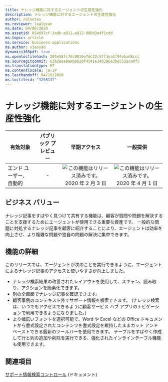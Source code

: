 ```yaml
---
title: ナレッジ機能に対するエージェントの生産性強化
description: ナレッジ機能に対するエージェントの生産性強化
author: relnotes
ms.reviewer: laalexan
ms.date: 04/06/2020
ms.assetid: b54697cf-3adb-e911-a812-000d3a4f1cdd
ms.topic: article
ms.service: business-applications
ms.author: xiaoyad
dynamics365pdf: true
ms.openlocfilehash: 204e58fc7dc0816e7dc22c5ff1ea1f94ebad8ccc
ms.sourcegitcommit: 63b2eea9aebeb28f4541e14b396a3be552aca0f5
ms.translationtype: HT
ms.contentlocale: ja-JP
ms.lasthandoff: 04/10/2020
ms.locfileid: "3256137"
---
```

# <a name="agent-productivity-enhancements-to-knowledge-capabilities"></a>ナレッジ機能に対するエージェントの生産性強化


| 有効対象    |  パブリック プレビュー | 早期アクセス | 一般提供 | 
| ---------- | :----------: |:----------: |:----------: |
|エンド ユーザー、自動的|-|![この機能はリリース済みです。](/dynamics365-release-plan/media/green-checkmark.png "この機能はリリース済みです。") 2020 年 2 月 3 日| ![この機能はリリース済みです。](/dynamics365-release-plan/media/green-checkmark.png "この機能はリリース済みです。") 2020 年 4 月 1 日|


## <a name="business-value"></a>ビジネス バリュー
<!-- bv start -->
ナレッジ記事をすばやく見つけて共有する機能は、顧客が質問や問題を解決することを支援するためにエージェントが使用できる重要な資産です。 一般的な問題に対処するナレッジ記事を顧客に紹介することにより、エージェントは効率を向上させ、より複雑な問題や独自の問題の解決に集中できます。
<!-- bv end -->



## <a name="feature-details"></a>機能の詳細
<!--feature detail start -->
このリリースでは、エージェントが次のことを実行できるように、エージェントによるナレッジ記事のアクセスと使いやすさが向上しました。

- ナレッジ検索結果の改善されたレイアウトを使用して、スキャン、読み取り、アクションを簡素化できます。
- 別の全画面でナレッジ記事を確認できます。
- 顧客事例のコンテキスト外でサポート情報を検索できます。 (ナレッジ検索は、いつでもアクセスできるように顧客サービス ハブ アプリのナビゲーションで利用できるようになりました。)
- より幅広いフォントを選択可能で、Word や Excel などの Office ドキュメントから書式設定されたコンテンツを書式設定を維持したままカット アンド ペーストできる最新のツールバーを使用できます。 テーブルをすばやく作成して行と列の追加や削除を実行できる、強化されたインラインテーブル機能も使用できます。
<!--feature detail end -->










## <a name="see-also"></a>関連項目

<!--docs start-->
[サポート情報検索コントロール](https://docs.microsoft.com/dynamics365/customer-service/search-knowledge-articles-csh#knowledge-base-search-control) (ドキュメント)
<!--docs end-->
